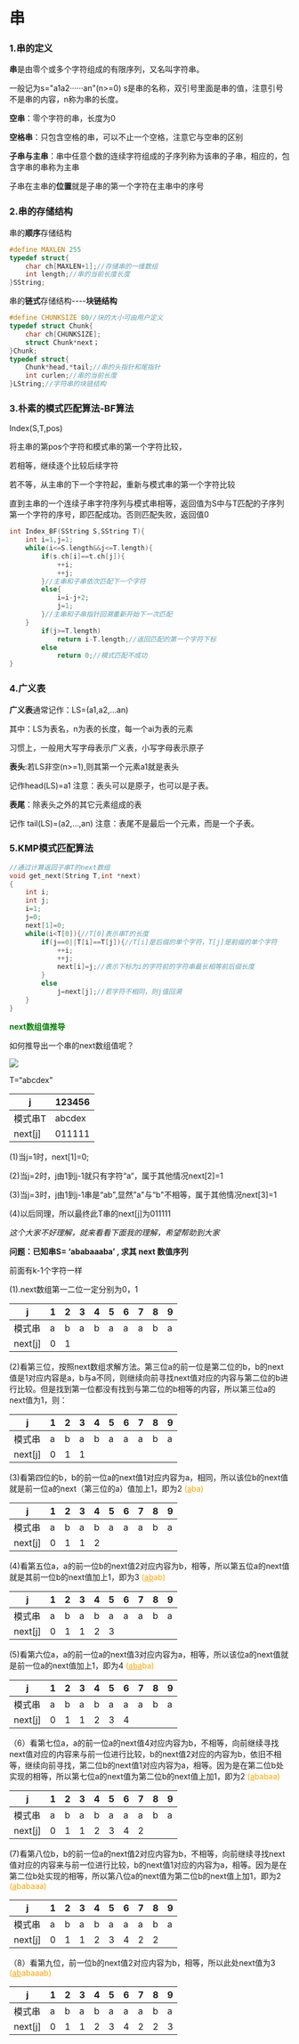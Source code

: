 # 串

### 1.串的定义

**串**是由零个或多个字符组成的有限序列，又名叫字符串。

一般记为s="a1a2······an"(n>=0) s是串的名称，双引号里面是串的值，注意引号不是串的内容，n称为串的长度。

**空串**：零个字符的串，长度为0

**空格串**：只包含空格的串，可以不止一个空格，注意它与空串的区别

**子串与主串**：串中任意个数的连续字符组成的子序列称为该串的子串，相应的，包含字串的串称为主串

子串在主串的**位置**就是子串的第一个字符在主串中的序号

### 2.串的存储结构



串的**顺序**存储结构

```c
#define MAXLEN 255
typedef struct{
    char ch[MAXLEN+1];//存储串的一维数组
    int length;//串的当前长度长度
}SString;
```

串的**链式**存储结构----**块链结构**

```c
#define CHUNKSIZE 80//块的大小可由用户定义
typedef struct Chunk{
    char ch[CHUNKSIZE];
    struct Chunk*next；
}Chunk;
typedef struct{
    Chunk*head,*tail;//串的头指针和尾指针
    int curlen;//串的当前长度
}LString;//字符串的块链结构
```

### 3.朴素的模式匹配算法-BF算法

Index(S,T,pos)

将主串的第pos个字符和模式串的第一个字符比较，

若相等，继续逐个比较后续字符

若不等，从主串的下一个字符起，重新与模式串的第一个字符比较

直到主串的一个连续子串字符序列与模式串相等，返回值为S中与T匹配的子序列第一个字符的序号，即匹配成功。否则匹配失败，返回值0

```c
int Index_BF(SString S,SString T){
    int i=1,j=1;
    while(i<=S.length&&j<=T.length){
        if(s.ch[i]==t.ch[j]){
            ++i;
            ++j;
        }//主串和子串依次匹配下一个字符
        else{
            i=i-j+2;
            j=1;
        }//主串和子串指针回溯重新开始下一次匹配
    }
        if(j>=T.length)
            return i-T.length;//返回匹配的第一个字符下标
        else
            return 0;//模式匹配不成功
}
```

### 4.广义表

**广义表**通常记作：LS=(a1,a2,...an)

其中：LS为表名，n为表的长度，每一个ai为表的元素

习惯上，一般用大写字母表示广义表，小写字母表示原子

**表头**:若LS非空(n>=1),则其第一个元素a1就是表头

记作head(LS)=a1 注意：表头可以是原子，也可以是子表。

**表尾**：除表头之外的其它元素组成的表

记作 tail(LS)=(a2,...,an) 注意：表尾不是最后一个元素，而是一个子表。

### 5.KMP模式匹配算法

```c
//通过计算返回子串T的next数组
void get_next(String T,int *next)
{
    int i;
    int j;
    i=1;
    j=0;
    next[1]=0;
    while(i<T[0]){//T[0]表示串T的长度
        if(j==0||T[i]==T[j]){//T[i]是后缀的单个字符，T[j]是前缀的单个字符
            ++i;
            ++j;
            next[i]=j;//表示下标为i的字符前的字符串最长相等前后缀长度
        }
        else
            j=next[j];//若字符不相同，则j值回溯
    }
}
```

<font color=green>**next数组值推导**</font>

如何推导出一个串的next数组值呢？

![](/home/oem/图片/Screenshot-1.png)

T=“abcdex"

| j       | 123456 |
| ------- | ------ |
| 模式串T | abcdex |
| next[j] | 011111 |

(1)当j=1时，next[1]=0;

(2)当j=2时，j由1到j-1就只有字符“a“，属于其他情况next[2]=1

(3)当j=3时，j由1到j-1串是“ab",显然”a"与“b"不相等，属于其他情况next[3]=1

(4)以后同理，所以最终此T串的next[j]为011111

*这个大家不好理解，就来看看下面我的理解，希望帮助到大家*

**问题：已知串S= ‘ababaaaba’ , 求其 next 数值序列**

前面有k-1个字符一样

(1).next数组第一二位一定分别为0，1   

| j       | 1    | 2    | 3    | 4    | 5    | 6    | 7    | 8    | 9    |
| ------- | ---- | ---- | ---- | ---- | ---- | ---- | ---- | ---- | ---- |
| 模式串  | a    | b    | a    | b    | a    | a    | a    | b    | a    |
| next[j] | 0    | 1    |      |      |      |      |      |      |      |

(2)看第三位，按照next数组求解方法。第三位a的前一位是第二位的b，b的next值是1对应内容是a，b与a不同，则继续向前寻找next值对应的内容与第二位的b进行比较。但是找到第一位都没有找到与第二位的b相等的内容，所以第三位a的next值为1，则：

| j       | 1    | 2    | 3    | 4    | 5    | 6    | 7    | 8    | 9    |
| ------- | ---- | ---- | ---- | ---- | ---- | ---- | ---- | ---- | ---- |
| 模式串  | a    | b    | a    | b    | a    | a    | a    | b    | a    |
| next[j] | 0    | 1    | 1    |      |      |      |      |      |      |

(3)看第四位的b，b的前一位a的next值1对应内容为a，相同，所以该位b的next值就是前一位a的next（第三位的a）值加上1，即为2<font color=orange> (<u>a</u>ba)</font>

| j       | 1    | 2    | 3    | 4    | 5    | 6    | 7    | 8    | 9    |
| ------- | ---- | ---- | ---- | ---- | ---- | ---- | ---- | ---- | ---- |
| 模式串  | a    | b    | a    | b    | a    | a    | a    | b    | a    |
| next[j] | 0    | 1    | 1    | 2    |      |      |      |      |      |

(4)看第五位a，a的前一位b的next值2对应内容为b，相等，所以第五位a的next值就是其前一位b的next值加上1，即为3<font color=orange> (<u>ab</u>ab)</font>

| j       | 1    | 2    | 3    | 4    | 5    | 6    | 7    | 8    | 9    |
| ------- | ---- | ---- | ---- | ---- | ---- | ---- | ---- | ---- | ---- |
| 模式串  | a    | b    | a    | b    | a    | a    | a    | b    | a    |
| next[j] | 0    | 1    | 1    | 2    | 3    |      |      |      |      |

(5)看第六位a，a的前一位a的next值3对应内容为a，相等，所以该位a的next值就是前一位a的next值加上1，即为4<font color=orange> (<u>aba</u>ba)</font>

| j       | 1    | 2    | 3    | 4    | 5    | 6    | 7    | 8    | 9    |
| ------- | ---- | ---- | ---- | ---- | ---- | ---- | ---- | ---- | ---- |
| 模式串  | a    | b    | a    | b    | a    | a    | a    | b    | a    |
| next[j] | 0    | 1    | 1    | 2    | 3    | 4    |      |      |      |

（6）看第七位a，a的前一位a的next值4对应内容为b，不相等，向前继续寻找next值对应的内容来与前一位进行比较，b的next值2对应的内容为b，依旧不相等，继续向前寻找，第二位b的next值1对应内容为a，相等。因为是在第二位b处实现的相等，所以第七位a的next值为第二位b的next值上加1，即为2<font color=orange> (<u>a</u>babaa)</font>

| j       | 1    | 2    | 3    | 4    | 5    | 6    | 7    | 8    | 9    |
| ------- | ---- | ---- | ---- | ---- | ---- | ---- | ---- | ---- | ---- |
| 模式串  | a    | b    | a    | b    | a    | a    | a    | b    | a    |
| next[j] | 0    | 1    | 1    | 2    | 3    | 4    | 2    |      |      |

(7)看第八位b，b的前一位a的next值2对应内容为b，不相等，向前继续寻找next值对应的内容来与前一位进行比较，b的next值1对应的内容为a，相等。因为是在第二位b处实现的相等，所以第八位a的next值为第二位b的next值上加1，即为2<font color=orange> (<u>a</u>babaaa)</font>

| j       | 1    | 2    | 3    | 4    | 5    | 6    | 7    | 8    | 9    |
| ------- | ---- | ---- | ---- | ---- | ---- | ---- | ---- | ---- | ---- |
| 模式串  | a    | b    | a    | b    | a    | a    | a    | b    | a    |
| next[j] | 0    | 1    | 1    | 2    | 3    | 4    | 2    | 2    |      |

（8）看第九位，前一位b的next值2对应内容为b，相等，所以此处next值为3<font color=orange> (<u>ab</u>abaaab)</font>

| j       | 1    | 2    | 3    | 4    | 5    | 6    | 7    | 8    | 9    |
| ------- | ---- | ---- | ---- | ---- | ---- | ---- | ---- | ---- | ---- |
| 模式串  | a    | b    | a    | b    | a    | a    | a    | b    | a    |
| next[j] | 0    | 1    | 1    | 2    | 3    | 4    | 2    | 2    | 3    |

